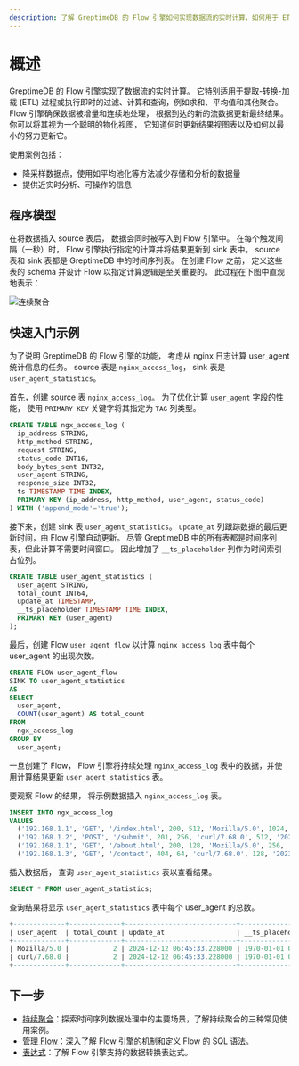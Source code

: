 ```yaml
---
description: 了解 GreptimeDB 的 Flow 引擎如何实现数据流的实时计算，如何用于 ETL 过程和即时计算。了解其程序模型、使用案例以及从 nginx 日志计算 user_agent 统计信息的快速入门示例。
---
```


# 概述

GreptimeDB 的 Flow 引擎实现了数据流的实时计算。
它特别适用于提取-转换-加载 (ETL) 过程或执行即时的过滤、计算和查询，例如求和、平均值和其他聚合。
Flow 引擎确保数据被增量和连续地处理，
根据到达的新的流数据更新最终结果。
你可以将其视为一个聪明的物化视图，
它知道何时更新结果视图表以及如何以最小的努力更新它。

使用案例包括：

- 降采样数据点，使用如平均池化等方法减少存储和分析的数据量
- 提供近实时分析、可操作的信息

## 程序模型

在将数据插入 source 表后，
数据会同时被写入到 Flow 引擎中。
在每个触发间隔（一秒）时，
Flow 引擎执行指定的计算并将结果更新到 sink 表中。
source 表和 sink 表都是 GreptimeDB 中的时间序列表。
在创建 Flow 之前，
定义这些表的 schema 并设计 Flow 以指定计算逻辑是至关重要的。
此过程在下图中直观地表示：

![连续聚合](/flow-ani.svg)

## 快速入门示例

为了说明 GreptimeDB 的 Flow 引擎的功能，
考虑从 nginx 日志计算 user_agent 统计信息的任务。
source 表是 `nginx_access_log`，
sink 表是 `user_agent_statistics`。

首先，创建 source 表 `nginx_access_log`。
为了优化计算 `user_agent` 字段的性能，
使用 `PRIMARY KEY` 关键字将其指定为 `TAG` 列类型。

```sql
CREATE TABLE ngx_access_log (
  ip_address STRING,
  http_method STRING,
  request STRING,
  status_code INT16,
  body_bytes_sent INT32,
  user_agent STRING,
  response_size INT32,
  ts TIMESTAMP TIME INDEX,
  PRIMARY KEY (ip_address, http_method, user_agent, status_code)
) WITH ('append_mode'='true');
```

接下来，创建 sink 表 `user_agent_statistics`。
`update_at` 列跟踪数据的最后更新时间，由 Flow 引擎自动更新。
尽管 GreptimeDB 中的所有表都是时间序列表，但此计算不需要时间窗口。
因此增加了 `__ts_placeholder` 列作为时间索引占位列。

```sql
CREATE TABLE user_agent_statistics (
  user_agent STRING,
  total_count INT64,
  update_at TIMESTAMP,
  __ts_placeholder TIMESTAMP TIME INDEX,
  PRIMARY KEY (user_agent)
);
```

最后，创建 Flow `user_agent_flow` 以计算 `nginx_access_log` 表中每个 user_agent 的出现次数。

```sql
CREATE FLOW user_agent_flow
SINK TO user_agent_statistics
AS
SELECT
  user_agent,
  COUNT(user_agent) AS total_count
FROM
  ngx_access_log
GROUP BY
  user_agent;
```

一旦创建了 Flow，
Flow 引擎将持续处理 `nginx_access_log` 表中的数据，并使用计算结果更新 `user_agent_statistics` 表。

要观察 Flow 的结果，
将示例数据插入 `nginx_access_log` 表。

```sql
INSERT INTO ngx_access_log
VALUES
  ('192.168.1.1', 'GET', '/index.html', 200, 512, 'Mozilla/5.0', 1024, '2023-10-01T10:00:00Z'),
  ('192.168.1.2', 'POST', '/submit', 201, 256, 'curl/7.68.0', 512, '2023-10-01T10:01:00Z'),
  ('192.168.1.1', 'GET', '/about.html', 200, 128, 'Mozilla/5.0', 256, '2023-10-01T10:02:00Z'),
  ('192.168.1.3', 'GET', '/contact', 404, 64, 'curl/7.68.0', 128, '2023-10-01T10:03:00Z');
```

插入数据后，
查询 `user_agent_statistics` 表以查看结果。

```sql
SELECT * FROM user_agent_statistics;
```

查询结果将显示 `user_agent_statistics` 表中每个 user_agent 的总数。

```sql
+-------------+-------------+----------------------------+---------------------+
| user_agent  | total_count | update_at                  | __ts_placeholder    |
+-------------+-------------+----------------------------+---------------------+
| Mozilla/5.0 |           2 | 2024-12-12 06:45:33.228000 | 1970-01-01 00:00:00 |
| curl/7.68.0 |           2 | 2024-12-12 06:45:33.228000 | 1970-01-01 00:00:00 |
+-------------+-------------+----------------------------+---------------------+
```

## 下一步

- [持续聚合](./continuous-aggregation.md)：探索时间序列数据处理中的主要场景，了解持续聚合的三种常见使用案例。
- [管理 Flow](manage-flow.md)：深入了解 Flow 引擎的机制和定义 Flow 的 SQL 语法。
- [表达式](expressions.md)：了解 Flow 引擎支持的数据转换表达式。
